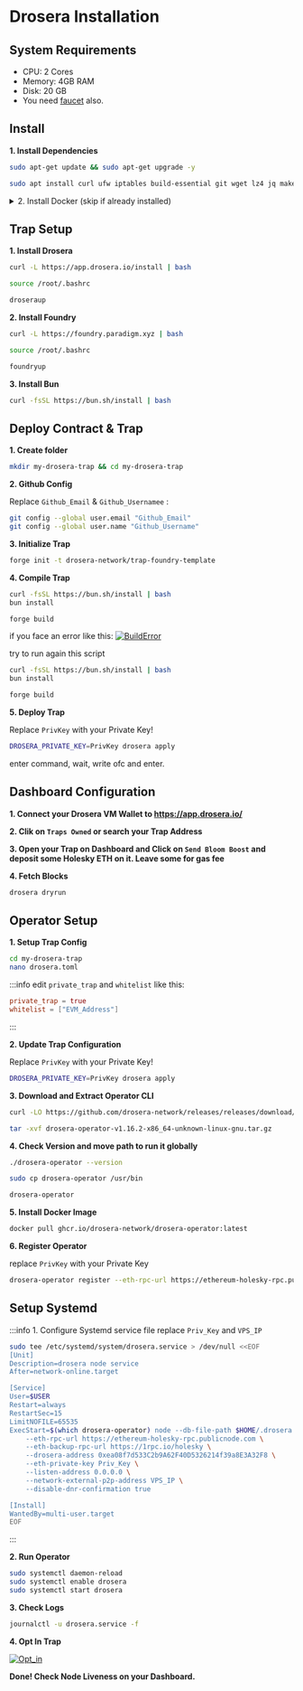 # Drosera Installation

## System Requirements

- CPU: 2 Cores
- Memory: 4GB RAM
- Disk: 20 GB
- You need [faucet](https://cloud.google.com/application/web3/faucet/ethereum/holesky) also.

## Install

**1. Install Dependencies**
```bash
sudo apt-get update && sudo apt-get upgrade -y
```
```bash
sudo apt install curl ufw iptables build-essential git wget lz4 jq make gcc nano automake autoconf tmux htop nvme-cli libgbm1 pkg-config libssl-dev libleveldb-dev tar clang bsdmainutils ncdu unzip libleveldb-dev  -y
```

<div class="custom-collapse">
<details>
  <summary>2. Install Docker (skip if already installed)</summary>

<div class="collapse-content">

**1. Install Dependency**
```bash
sudo apt install apt-transport-https ca-certificates curl software-properties-common -y
```

**2. Add GPG key Docker**
```bash
curl -fsSL https://download.docker.com/linux/ubuntu/gpg | sudo gpg --dearmor -o /etc/apt/trusted.gpg.d/docker.gpg
```

**3. Add docker repo**
```bash
echo "deb [arch=amd64] https://download.docker.com/linux/ubuntu $(lsb_release -cs) stable" | \
sudo tee /etc/apt/sources.list.d/docker.list > /dev/null
```

**4. Install Docker CE**
```bash
sudo apt update
sudo apt install docker-ce docker-ce-cli containerd.io -y
```

**5. Check Docker Status**
```bash
sudo systemctl status docker
```
</div>
</details>
</div>

## Trap Setup

**1. Install Drosera**
```bash
curl -L https://app.drosera.io/install | bash
```
```bash
source /root/.bashrc
```
```bash
droseraup
```

**2. Install Foundry**
```bash
curl -L https://foundry.paradigm.xyz | bash
```
```bash
source /root/.bashrc
```
```bash
foundryup
```
**3. Install Bun**
```bash
curl -fsSL https://bun.sh/install | bash
```

## Deploy Contract & Trap

**1. Create folder**
```bash
mkdir my-drosera-trap && cd my-drosera-trap
```

**2. Github Config**

Replace `Github_Email` & `Github_Usernamee` :
```bash
git config --global user.email "Github_Email"
git config --global user.name "Github_Username"
```

**3. Initialize Trap**
```bash
forge init -t drosera-network/trap-foundry-template
```

**4. Compile Trap**
```bash
curl -fsSL https://bun.sh/install | bash
bun install
```
```bash
forge build
```
if you face an error like this:
[![BuildError](/images/forge_build_error.png)](/images/forge_build_error.png)

try to run again this script
```bash
curl -fsSL https://bun.sh/install | bash
bun install
```
```bash
forge build
```


**5. Deploy Trap**

Replace `PrivKey` with your Private Key!
```bash
DROSERA_PRIVATE_KEY=PrivKey drosera apply
```
enter command, wait, write ofc and enter.

## Dashboard Configuration

**1. Connect your Drosera VM Wallet to https://app.drosera.io/**

**2. Clik on `Traps Owned` or search your Trap Address**

**3. Open your Trap on Dashboard and Click on `Send Bloom Boost` and deposit some Holesky ETH on it. Leave some for gas fee**

**4. Fetch Blocks**
```bash
drosera dryrun
```

## Operator Setup

**1. Setup Trap Config**
```bash
cd my-drosera-trap
nano drosera.toml
```
:::info edit `private_trap` and `whitelist` like this:
```toml
private_trap = true
whitelist = ["EVM_Address"]
```
:::

**2. Update Trap Configuration**

Replace `PrivKey` with your Private Key!
```bash
DROSERA_PRIVATE_KEY=PrivKey drosera apply
```

**3. Download and Extract Operator CLI**
```bash
curl -LO https://github.com/drosera-network/releases/releases/download/v1.16.2/drosera-operator-v1.16.2-x86_64-unknown-linux-gnu.tar.gz
```
```bash
tar -xvf drosera-operator-v1.16.2-x86_64-unknown-linux-gnu.tar.gz
```

**4. Check Version and move path to run it globally**
```bash
./drosera-operator --version
```
```bash
sudo cp drosera-operator /usr/bin
```
```bash
drosera-operator
```

**5. Install Docker Image**
```bash
docker pull ghcr.io/drosera-network/drosera-operator:latest
```

**6. Register Operator**

replace `PrivKey` with your Private Key
```bash
drosera-operator register --eth-rpc-url https://ethereum-holesky-rpc.publicnode.com --eth-private-key PrivKey
```

## Setup Systemd

:::info 1. Configure Systemd service file
replace `Priv_Key` and `VPS_IP`
```bash
sudo tee /etc/systemd/system/drosera.service > /dev/null <<EOF
[Unit]
Description=drosera node service
After=network-online.target

[Service]
User=$USER
Restart=always
RestartSec=15
LimitNOFILE=65535
ExecStart=$(which drosera-operator) node --db-file-path $HOME/.drosera.db --network-p2p-port 31313 --server-port 31314 \
    --eth-rpc-url https://ethereum-holesky-rpc.publicnode.com \
    --eth-backup-rpc-url https://1rpc.io/holesky \
    --drosera-address 0xea08f7d533C2b9A62F40D5326214f39a8E3A32F8 \
    --eth-private-key Priv_Key \
    --listen-address 0.0.0.0 \
    --network-external-p2p-address VPS_IP \
    --disable-dnr-confirmation true

[Install]
WantedBy=multi-user.target
EOF
```
:::

**2. Run Operator**
```bash
sudo systemctl daemon-reload
sudo systemctl enable drosera
sudo systemctl start drosera
```

**3. Check Logs**
```bash
journalctl -u drosera.service -f
```

**4. Opt In Trap**

[![Opt_in](/images/Opt_in.png)](/images/Opt_in.png)

**Done! Check Node Liveness on your Dashboard.**
